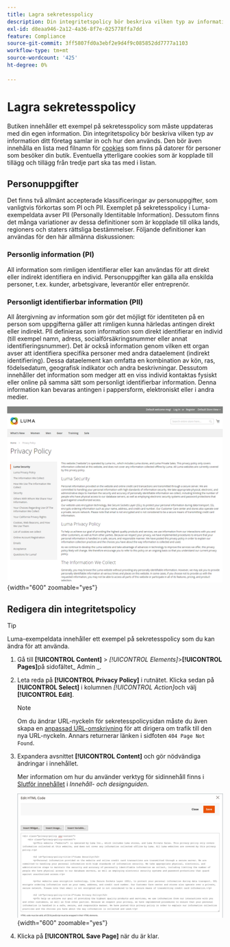 ```yaml
---
title: Lagra sekretesspolicy
description: Din integritetspolicy bör beskriva vilken typ av information ditt företag samlar in och hur den används.
exl-id: d8eaa946-2a12-4a36-8f7e-025778ffa7dd
feature: Compliance
source-git-commit: 3ff5807fd0a3ebf2e9d4f9c085852dd7777a1103
workflow-type: tm+mt
source-wordcount: '425'
ht-degree: 0%

---
```


# Lagra sekretesspolicy

Butiken innehåller ett exempel på sekretesspolicy som måste uppdateras med din egen information. Din integritetspolicy bör beskriva vilken typ av information ditt företag samlar in och hur den används. Den bör även innehålla en lista med filnamn för [cookies](compliance-cookie-law.md#default-cookies) som finns på datorer för personer som besöker din butik. Eventuella ytterligare cookies som är kopplade till tillägg och tillägg från tredje part ska tas med i listan.

## Personuppgifter

Det finns två allmänt accepterade klassificeringar av personuppgifter, som vanligtvis förkortas som PI och PII. Exemplet på sekretesspolicy i Luma-exempeldata avser PII (Personally Identiitable Information). Dessutom finns det många variationer av dessa definitioner som är kopplade till olika lands, regioners och staters rättsliga bestämmelser. Följande definitioner kan användas för den här allmänna diskussionen:

### Personlig information (PI)

All information som rimligen identifierar eller kan användas för att direkt eller indirekt identifiera en individ. Personuppgifter kan gälla alla enskilda personer, t.ex. kunder, arbetsgivare, leverantör eller entreprenör.

### Personligt identifierbar information (PII)

All återgivning av information som gör det möjligt för identiteten på en person som uppgifterna gäller att rimligen kunna härledas antingen direkt eller indirekt. PII definieras som information som direkt identifierar en individ (till exempel namn, adress, socialförsäkringsnummer eller annat identifieringsnummer). Det är också information genom vilken ett organ avser att identifiera specifika personer med andra dataelement (indirekt identifiering). Dessa dataelement kan omfatta en kombination av kön, ras, födelsedatum, geografisk indikator och andra beskrivningar. Dessutom innehåller det information som medger att en viss individ kontaktas fysiskt eller online på samma sätt som personligt identifierbar information. Denna information kan bevaras antingen i pappersform, elektroniskt eller i andra medier.

![Exempelarkiv - sekretesspolicy](./assets/storefront-privacy-policy.png){width="600" zoomable="yes"}

## Redigera din integritetspolicy

>[!TIP]
>
>Luma-exempeldata innehåller ett exempel på sekretesspolicy som du kan ändra för att använda.

1. Gå till **[!UICONTROL Content]** > _[!UICONTROL Elements]_>**[!UICONTROL Pages]**&#x200B;på sidofältet_ Admin _.

1. Leta reda på **[!UICONTROL Privacy Policy]** i rutnätet. Klicka sedan på **[!UICONTROL Select]** i kolumnen _[!UICONTROL Action]_&#x200B;och välj **[!UICONTROL Edit]**.

   >[!NOTE]
   >
   >Om du ändrar URL-nyckeln för sekretesspolicysidan måste du även skapa en [anpassad URL-omskrivning](../merchandising-promotions/url-rewrite-custom.md) för att dirigera om trafik till den nya URL-nyckeln. Annars returnerar länken i sidfoten `404 Page Not Found`.

1. Expandera avsnittet **[!UICONTROL Content]** och gör nödvändiga ändringar i innehållet.

   Mer information om hur du använder verktyg för sidinnehåll finns i [Slutför innehållet](../content-design/page-add.md#step-2-complete-the-content) i _Innehåll- och designguiden_.

   ![Sekretesspolicy - redigera innehåll](./assets/page-privacy-content-edit.png){width="600" zoomable="yes"}

1. Klicka på **[!UICONTROL Save Page]** när du är klar.
